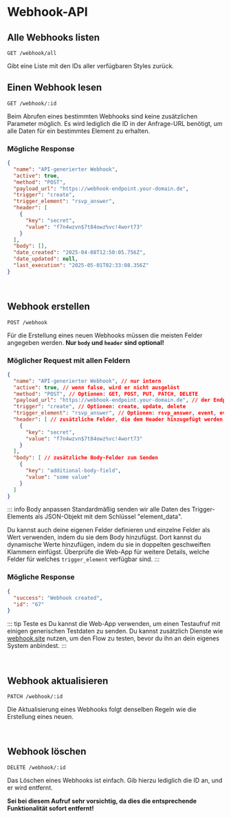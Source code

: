 # Webhook-API

## Alle Webhooks listen

```
GET /webhook/all
```

Gibt eine Liste mit den IDs aller verfügbaren Styles zurück.

## Einen Webhook lesen

```
GET /webhook/:id
```

Beim Abrufen eines bestimmten Webhooks sind keine zusätzlichen Parameter möglich. Es wird lediglich die ID in der Anfrage-URL benötigt, um alle Daten für ein bestimmtes Element zu erhalten.

### Mögliche Response

```json
{
  "name": "API-generierter Webhook",
  "active": true,
  "method": "POST",
  "payload_url": "https://webhook-endpoint.your-domain.de",
  "trigger": "create",
  "trigger_element": "rsvp_answer",
  "header": [
    {
      "key": "secret",
      "value": "f7n4wzvn$7t84owz%vc!4wort73"
    }
  ],
  "body": [],
  "date_created": "2025-04-08T12:50:05.756Z",
  "date_updated": null,
  "last_execution": "2025-05-01T02:33:08.356Z"
}
```

<br />

## Webhook erstellen

```
POST /webhook
```

Für die Erstellung eines neuen Webhooks müssen die meisten Felder angegeben werden. **Nur `body` und `header` sind optional!**

### Möglicher Request mit allen Feldern

```json
{
  "name": "API-generierter Webhook", // nur intern
  "active": true, // wenn false, wird er nicht ausgelöst
  "method": "POST", // Optionen: GET, POST, PUT, PATCH, DELETE
  "payload_url": "https://webhook-endpoint.your-domain.de", // der Endpunkt, an den wir die Daten senden
  "trigger": "create", // Optionen: create, update, delete
  "trigger_element": "rsvp_answer", // Optionen: rsvp_answer, event, event_group, style, rsvp_template, cta_template, landingpage_template
  "header": [ // zusätzliche Felder, die dem Header hinzugefügt werden (normalerweise ein Authentifizierungstoken)
    {
      "key": "secret",
      "value": "f7n4wzvn$7t84owz%vc!4wort73"
    }
  ],
  "body": [ // zusätzliche Body-Felder zum Senden
    {
      "key": "additional-body-field",
      "value": "some value"
    }
  ]
}
```

::: info Body anpassen
Standardmäßig senden wir alle Daten des Trigger-Elements als JSON-Objekt mit dem Schlüssel "element_data".

Du kannst auch deine eigenen Felder definieren und einzelne Felder als Wert verwenden, indem du sie dem Body hinzufügst. Dort kannst du dynamische Werte hinzufügen, indem du sie in doppelten geschweiften Klammern einfügst.
Überprüfe die Web-App für weitere Details, welche Felder für welches `trigger_element` verfügbar sind.
:::

### Mögliche Response

```json
{
  "success": "Webhook created",
  "id": "67"
}
```

::: tip Teste es
Du kannst die Web-App verwenden, um einen Testaufruf mit einigen generischen Testdaten zu senden.
Du kannst zusätzlich Dienste wie [webhook.site](https://webhook.site/) nutzen, um den Flow zu testen, bevor du ihn an dein eigenes System anbindest.
:::

<br />

## Webhook aktualisieren

```
PATCH /webhook/:id
```

Die Aktualisierung eines Webhooks folgt denselben Regeln wie die Erstellung eines neuen.

<br />

## Webhook löschen

```
DELETE /webhook/:id
```

Das Löschen eines Webhooks ist einfach. Gib hierzu lediglich die ID an, und er wird entfernt.

**Sei bei diesem Aufruf sehr vorsichtig, da dies die entsprechende Funktionalität sofort entfernt!**
